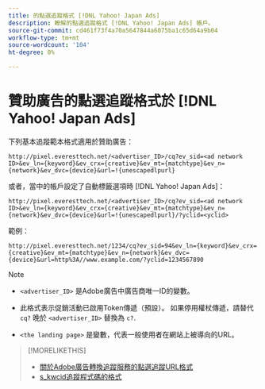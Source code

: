 ```yaml
---
title: 的點選追蹤格式 [!DNL Yahoo! Japan Ads]
description: 瞭解的點選追蹤格式 [!DNL Yahoo! Japan Ads] 帳戶。
source-git-commit: cd461f73f4a70a5647844a6075ba1c65d64a9b04
workflow-type: tm+mt
source-wordcount: '104'
ht-degree: 0%

---
```


# 贊助廣告的點選追蹤格式於 [!DNL Yahoo! Japan Ads]

下列基本追蹤範本格式適用於贊助廣告：

`http://pixel.everesttech.net/<advertiser_ID>/cq?ev_sid=<ad network ID>&ev_ln={keyword}&ev_crx={creative}&ev_mt={matchtype}&ev_n={network}&ev_dvc={device}&url=!{unescapedlpurl}`

或者，當中的帳戶設定了自動標籤選項時 [!DNL Yahoo! Japan Ads]：

`http://pixel.everesttech.net/<advertiser_ID>/cq?ev_sid=<ad network ID>&ev_ln={keyword}&ev_crx={creative}&ev_mt={matchtype}&ev_n={network}&ev_dvc={device}&url=!{unescapedlpurl}/?yclid=<yclid>`

範例：

`http://pixel.everesttech.net/1234/cq?ev_sid=94&ev_ln={keyword}&ev_crx={creative}&ev_mt={matchtype}&ev_n={network}&ev_dvc={device}&url=http%3A//www.example.com/?yclid=1234567890`

>[!NOTE]
>
>* `<advertiser_ID>` 是Adobe廣告中廣告商唯一ID的變數。
>
>* 此格式表示促銷活動已啟用Token傳遞（預設）。 如果停用權杖傳遞，請替代 `cq?` 晚於 `<advertiser_ID>` 替換為 `c?`.
>
>* `<the landing page>` 是變數，代表一般使用者在網站上被導向的URL。


>[!MORELIKETHIS]
>
>* [關於Adobe廣告轉換追蹤服務的點選追蹤URL格式](formats-click-tracking-about.md)
>* [s\_kwcid追蹤程式碼的格式](skwcid-tracking-parameter.md)

